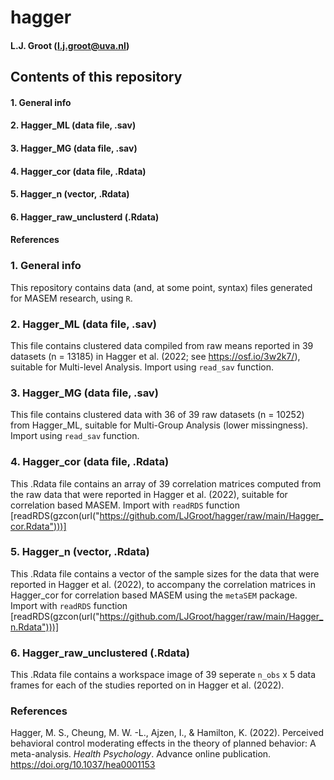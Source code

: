 # hagger
#### L.J. Groot (l.j.groot@uva.nl)

## Contents of this repository
#### 1. General info
#### 2. Hagger_ML (data file, .sav)
#### 3. Hagger_MG (data file, .sav)
#### 4. Hagger_cor (data file, .Rdata)
#### 5. Hagger_n (vector, .Rdata)
#### 6. Hagger_raw_unclusterd (.Rdata)
#### References

### 1. General info
This repository contains data (and, at some point, syntax) files generated for MASEM research, using `R`.
### 2. Hagger_ML (data file, .sav)
This file contains clustered data compiled from raw means reported in 39 datasets (n =  13185) in Hagger et al. (2022; see https://osf.io/3w2k7/), suitable for Multi-level Analysis. Import using `read_sav` function.
### 3. Hagger_MG (data file, .sav)
This file contains clustered data with 36 of 39 raw datasets (n = 10252) from Hagger_ML, suitable for Multi-Group Analysis (lower missingness). Import using `read_sav` function.
### 4. Hagger_cor (data file, .Rdata)
This .Rdata file contains an array of 39 correlation matrices computed from the raw data that were reported in Hagger et al. (2022), suitable for correlation based MASEM. Import with `readRDS` function [readRDS(gzcon(url("https://github.com/LJGroot/hagger/raw/main/Hagger_cor.Rdata")))]
### 5. Hagger_n (vector, .Rdata)
This .Rdata file contains a vector of the sample sizes for the data that were reported in Hagger et al. (2022), to accompany the correlation matrices in Hagger_cor for correlation based MASEM using the `metaSEM` package. Import with `readRDS` function [readRDS(gzcon(url("https://github.com/LJGroot/hagger/raw/main/Hagger_n.Rdata")))]
### 6. Hagger_raw_unclustered (.Rdata)
This .Rdata file contains a workspace image of 39 seperate `n_obs` x 5 data frames for each of the studies reported on in Hagger et al. (2022).
### References
Hagger, M. S., Cheung, M. W. -L., Ajzen, I., & Hamilton, K. (2022). Perceived behavioral control moderating effects in the theory of planned behavior: A meta-analysis. *Health Psychology*. Advance online publication. https://doi.org/10.1037/hea0001153
